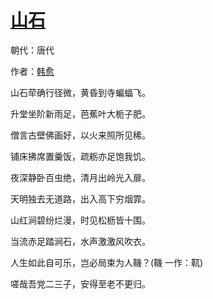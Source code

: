 # [山石](http://so.gushiwen.org/view_17661.aspx)

朝代：唐代

作者：[韩愈](http://so.gushiwen.org/author_682.aspx)

山石荦确行径微，黄昏到寺蝙蝠飞。

升堂坐阶新雨足，芭蕉叶大栀子肥。

僧言古壁佛画好，以火来照所见稀。

铺床拂席置羹饭，疏粝亦足饱我饥。

夜深静卧百虫绝，清月出岭光入扉。

天明独去无道路，出入高下穷烟霏。

山红涧碧纷烂漫，时见松枥皆十围。

当流赤足踏涧石，水声激激风吹衣。

人生如此自可乐，岂必局束为人鞿？(鞿 一作：靰)

嗟哉吾党二三子，安得至老不更归。

